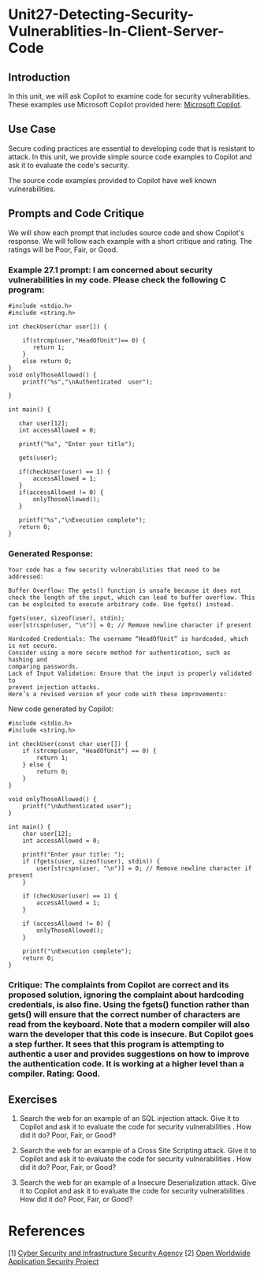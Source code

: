 #  Unit27-Detecting-Security-Vulnerablities-In-Client-Server-Code

## Introduction

In this unit, we will ask Copilot to examine code for security vulnerabilities.
These examples use Microsoft Copilot provided here: [Microsoft Copilot](https://copilot.microsoft.com/).

## Use Case

Secure coding practices are essential to developing code that is resistant to attack.
In this unit, we provide simple source code examples to Copilot and ask it to evaluate the code's security.

The source code examples provided to Copilot have well known vulnerabilities.

## Prompts and Code Critique

We will show each prompt that includes source code and show Copilot's response.  We will follow each example with a short critique and rating. The ratings will be Poor, Fair, or Good.

### Example 27.1 prompt: I am concerned about security vulnerabilities in my code. Please check the following C program:

```
#include <stdio.h>
#include <string.h>

int checkUser(char user[]) {

    if(strcmp(user,"HeadOfUnit")== 0) {
       return 1;
    }
    else return 0;
}
void onlyThoseAllowed() {
    printf("%s","\nAuthenticated  user");

}

int main() {

   char user[12];
   int accessAllowed = 0;

   printf("%s", "Enter your title");

   gets(user);

   if(checkUser(user) == 1) {
       accessAllowed = 1;
   }
   if(accessAllowed != 0) {
       onlyThoseAllowed();
   }

   printf("%s","\nExecution complete");
   return 0;
}
```

### Generated Response:

```
Your code has a few security vulnerabilities that need to be addressed:

Buffer Overflow: The gets() function is unsafe because it does not check the length of the input, which can lead to buffer overflow. This can be exploited to execute arbitrary code. Use fgets() instead.

fgets(user, sizeof(user), stdin);
user[strcspn(user, "\n")] = 0; // Remove newline character if present

Hardcoded Credentials: The username “HeadOfUnit” is hardcoded, which is not secure.
Consider using a more secure method for authentication, such as hashing and
comparing passwords.
Lack of Input Validation: Ensure that the input is properly validated to
prevent injection attacks.
Here’s a revised version of your code with these improvements:

```

New code generated by Copilot:

```
#include <stdio.h>
#include <string.h>

int checkUser(const char user[]) {
    if (strcmp(user, "HeadOfUnit") == 0) {
        return 1;
    } else {
        return 0;
    }
}

void onlyThoseAllowed() {
    printf("\nAuthenticated user");
}

int main() {
    char user[12];
    int accessAllowed = 0;

    printf("Enter your title: ");
    if (fgets(user, sizeof(user), stdin)) {
        user[strcspn(user, "\n")] = 0; // Remove newline character if present
    }

    if (checkUser(user) == 1) {
        accessAllowed = 1;
    }

    if (accessAllowed != 0) {
        onlyThoseAllowed();
    }

    printf("\nExecution complete");
    return 0;
}
```



### Critique: The complaints from Copilot are correct and its proposed solution, ignoring the complaint about hardcoding credentials, is also fine. Using the fgets() function rather than gets() will ensure that the correct number of characters are read from the keyboard. Note that a modern compiler will also warn the developer that this code is insecure. But Copilot goes a step further. It sees that this program is attempting to authentic a user and provides suggestions on how to improve the authentication code. It is working at a higher level than a compiler. Rating: Good.


## Exercises

1. Search the web for an example of an SQL injection attack. Give it to Copilot and ask it to evaluate the code for security vulnerabilities . How did it do? Poor, Fair, or Good?

2. Search the web for an example of a Cross Site Scripting attack. Give it to Copilot and ask it to evaluate the code for security vulnerabilities . How did it do? Poor, Fair, or Good?

3. Search the web for an example of a Insecure Deserialization attack. Give it to Copilot and ask it to evaluate the code for security vulnerabilities . How did it do? Poor, Fair, or Good?

# References
[1] [Cyber Security and Infrastructure Security Agency](https://www.cisa.gov/known-exploited-vulnerabilities-catalog)
[2] [Open Worldwide Application Security Project](https://owasp.org/www-project-vulnerable-web-applications-directory/)
